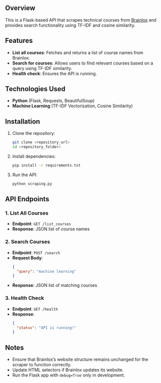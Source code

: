
## Overview  
This is a Flask-based API that scrapes technical courses from [Brainlox](https://brainlox.com/courses/category/technical) and provides search functionality using TF-IDF and cosine similarity.  

## Features  
- **List all courses**: Fetches and returns a list of course names from Brainlox.  
- **Search for courses**: Allows users to find relevant courses based on a query using TF-IDF similarity.  
- **Health check**: Ensures the API is running.  

## Technologies Used  
- **Python** (Flask, Requests, BeautifulSoup)  
- **Machine Learning** (TF-IDF Vectorization, Cosine Similarity)  

## Installation  

1. Clone the repository:  
   ```sh
   git clone <repository_url>
   cd <repository_folder>
   ```

2. Install dependencies:  
   ```sh
   pip install -r requirements.txt
   ```

3. Run the API:  
   ```sh
   python scraping.py
   ```

## API Endpoints  

### 1. List All Courses  
- **Endpoint**: `GET /list_courses`  
- **Response**: JSON list of course names  

### 2. Search Courses  
- **Endpoint**: `POST /search`  
- **Request Body**:  
  ```json
  {
    "query": "machine learning"
  }
  ```
- **Response**: JSON list of matching courses  

### 3. Health Check  
- **Endpoint**: `GET /health`  
- **Response**:  
  ```json
  {
    "status": "API is running!"
  }
  ```

## Notes  
- Ensure that Brainlox’s website structure remains unchanged for the scraper to function correctly.  
- Update HTML selectors if Brainlox updates its website.  
- Run the Flask app with `debug=True` only in development.  
